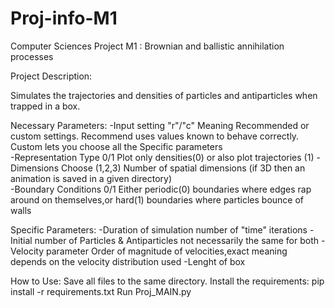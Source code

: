 # Proj-info-M1

Computer Sciences Project M1 : Brownian and ballistic annihilation processes

Project Description:

Simulates the trajectories and densities of particles and antiparticles when trapped in a box.

Necessary Parameters:
-Input setting "r"/"c" Meaning Recommended or custom settings. Recommend uses values known to behave correctly. Custom lets you choose all the Specific parameters  
-Representation Type 0/1 Plot only densities(0) or also plot trajectories (1)
-Dimensions Choose (1,2,3) Number of spatial dimensions (if 3D then an animation is saved in a given directory)  
-Boundary Conditions 0/1 Either periodic(0) boundaries where edges rap around on themselves,or hard(1) boundaries where particles bounce of walls

Specific Parameters:
-Duration of simulation number of "time" iterations
-Initial number of Particles & Antiparticles not necessarily the same for both
-Velocity parameter Order of magnitude of velocities,exact meaning depends on the velocity distribution used
-Lenght of box


How to Use:
Save all files to the same directory.
Install the requirements: pip install -r requirements.txt
Run Proj_MAIN.py 

